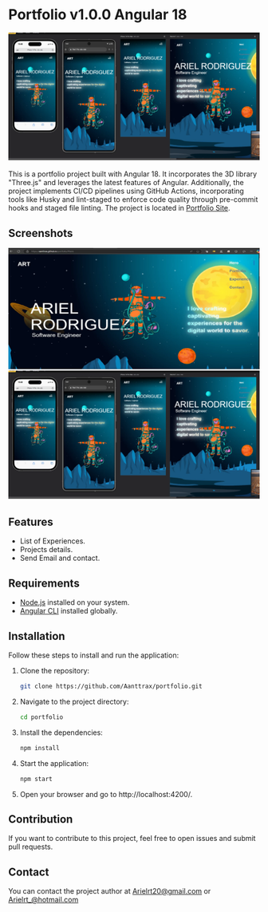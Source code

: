 # Portfolio v1.0.0 Angular 18

![Portfolio logo](./screenShot/screenshot3.webp)

This is a portfolio project built with Angular 18. It incorporates the 3D library "Three.js" and leverages the latest features of Angular. Additionally, the project implements CI/CD pipelines using GitHub Actions, incorporating tools like Husky and lint-staged to enforce code quality through pre-commit hooks and staged file linting. The project is located in [Portfolio Site](https://aanttrax.github.io/portfolio/).

## Screenshots

![Screenshot 2](./screenShot/screenshot2.webp)
![Screenshot 3](./screenShot/screenshot3.webp)

## Features

- List of Experiences.
- Projects details.
- Send Email and contact.

## Requirements

- [Node.js](https://nodejs.org/) installed on your system.
- [Angular CLI](https://cli.angular.io/) installed globally.

## Installation

Follow these steps to install and run the application:

1.  Clone the repository:

    ```bash
    git clone https://github.com/Aanttrax/portfolio.git
    ```

2.  Navigate to the project directory:

    ```bash
    cd portfolio
    ```

3.  Install the dependencies:

    ```bash
    npm install
    ```

4.  Start the application:

    ```bash
    npm start
    ```

5.  Open your browser and go to http://localhost:4200/.

## Contribution

If you want to contribute to this project, feel free to open issues and submit pull requests.

## Contact

You can contact the project author at Arielrt20@gmail.com or Arielrt_@hotmail.com

<!-- ng add @ngx-env/builder -->
